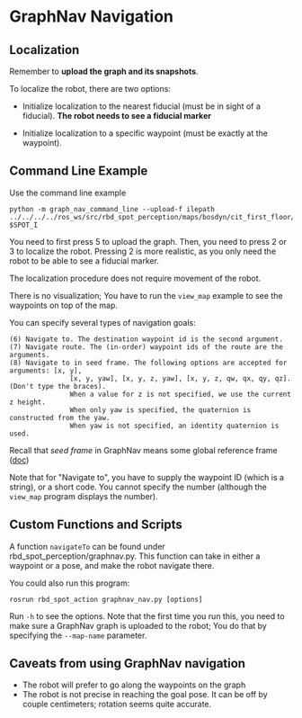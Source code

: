 # GraphNav Navigation

## Localization
Remember to **upload the graph and its snapshots**.

To localize the robot, there are two options:

  - Initialize localization to the nearest fiducial (must be in sight of a fiducial).
    **The robot needs to see a fiducial marker**

  - Initialize localization to a specific waypoint (must be exactly at the waypoint).


## Command Line Example
Use the command line example
```
python -m graph_nav_command_line --upload-f ilepath ../../../../ros_ws/src/rbd_spot_perception/maps/bosdyn/cit_first_floor/ $SPOT_I
```

You need to first press 5 to upload the graph.
Then, you need to press 2 or 3 to localize the robot.
Pressing 2 is more realistic, as you only need the
robot to be able to see a fiducial marker.

The localization procedure does not require movement of the robot.

There is no visualization; You have to run the `view_map` example
to see the waypoints on top of the map.

You can specify several types of navigation goals:
```
(6) Navigate to. The destination waypoint id is the second argument.
(7) Navigate route. The (in-order) waypoint ids of the route are the arguments.
(8) Navigate to in seed frame. The following options are accepted for arguments: [x, y],
               [x, y, yaw], [x, y, z, yaw], [x, y, z, qw, qx, qy, qz]. (Don't type the braces).
               When a value for z is not specified, we use the current z height.
               When only yaw is specified, the quaternion is constructed from the yaw.
               When yaw is not specified, an identity quaternion is used.
```
Recall that _seed frame_ in GraphNav means some global reference frame ([doc](https://dev.bostondynamics.com/docs/concepts/autonomy/graphnav_map_structure#:~:text=An%20anchoring%20is%20a%20mapping%20from%20waypoints%20to%20some%20global%20reference%20frame.%20That%20is%2C%20for%20every%20waypoint%20and%20fiducial%2C%20we%20have%20an%20SE3Pose%20describing%20the%20transform%20from%20a%20seed%20frame%20to%20that%20waypoint%20or%20fiducial.))


Note that for "Navigate to", you have to supply the waypoint ID (which is a string),
or a short code. You cannot specify the number (although the `view_map` program displays the number).


## Custom Functions and Scripts
A function `navigateTo` can be found under rbd_spot_perception/graphnav.py. This
function can take in either a waypoint or a pose, and make the robot navigate there.

You could also run this program:
```
rosrun rbd_spot_action graphnav_nav.py [options]
```
Run `-h` to see the options. Note that the first time you run this, you need to make
sure a GraphNav graph is uploaded to the robot; You do that by specifying the `--map-name`
parameter.

## Caveats from using GraphNav navigation
- The robot will prefer to go along the waypoints on the graph
- The robot is not precise in reaching the goal pose. It can be off by couple centimeters; rotation seems quite accurate.
